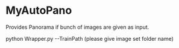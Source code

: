 # MyAutoPano
Provides Panorama if bunch of images are given as input.

python Wrapper.py \--TrainPath (please give image set folder name)

